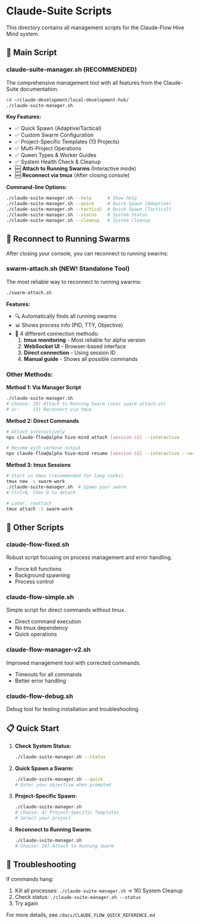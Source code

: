 # Claude-Suite Scripts

This directory contains all management scripts for the Claude-Flow Hive Mind system.

## 🚀 Main Script

### **claude-suite-manager.sh** (RECOMMENDED)
The comprehensive management tool with all features from the Claude-Suite documentation.

```bash
cd ~/claude-development/local-development-hub/
./claude-suite-manager.sh
```

**Key Features:**
- ✅ Quick Spawn (Adaptive/Tactical)
- ✅ Custom Swarm Configuration
- ✅ Project-Specific Templates (13 Projects)
- ✅ Multi-Project Operations
- ✅ Queen Types & Worker Guides
- ✅ System Health Check & Cleanup
- 🆕 **Attach to Running Swarms** (Interactive mode)
- 🆕 **Reconnect via tmux** (After closing console)

**Command-line Options:**
```bash
./claude-suite-manager.sh --help      # Show help
./claude-suite-manager.sh --quick     # Quick Spawn (Adaptive)
./claude-suite-manager.sh --tactical  # Quick Spawn (Tactical)
./claude-suite-manager.sh --status    # System Status
./claude-suite-manager.sh --cleanup   # System Cleanup
```

## 🔗 Reconnect to Running Swarms

After closing your console, you can reconnect to running swarms:

### **swarm-attach.sh** (NEW! Standalone Tool)
The most reliable way to reconnect to running swarms:

```bash
./swarm-attach.sh
```

**Features:**
- 🔍 Automatically finds all running swarms
- 📊 Shows process info (PID, TTY, Objective)
- 🔧 4 different connection methods:
  1. **tmux monitoring** - Most reliable for alpha version
  2. **WebSocket UI** - Browser-based interface
  3. **Direct connection** - Using session ID
  4. **Manual guide** - Shows all possible commands

### **Other Methods:**

**Method 1: Via Manager Script**
```bash
./claude-suite-manager.sh
# Choose: 10) Attach to Running Swarm (uses swarm-attach.sh)
# or:     11) Reconnect via tmux
```

**Method 2: Direct Commands**
```bash
# Attach interactively
npx claude-flow@alpha hive-mind attach [session-id] --interactive

# Resume with verbose output
npx claude-flow@alpha hive-mind resume [session-id] --interactive --verbose
```

**Method 3: tmux Sessions**
```bash
# Start in tmux (recommended for long tasks)
tmux new -s swarm-work
./claude-suite-manager.sh  # Spawn your swarm
# Ctrl+B, then D to detach

# Later, reattach
tmux attach -t swarm-work
```

## 📁 Other Scripts

### **claude-flow-fixed.sh**
Robust script focusing on process management and error handling.
- Force kill functions
- Background spawning
- Process control

### **claude-flow-simple.sh**
Simple script for direct commands without tmux.
- Direct command execution
- No tmux dependency
- Quick operations

### **claude-flow-manager-v2.sh**
Improved management tool with corrected commands.
- Timeouts for all commands
- Better error handling

### **claude-flow-debug.sh**
Debug tool for testing installation and troubleshooting.

## 📋 Quick Start

1. **Check System Status:**
   ```bash
   ./claude-suite-manager.sh --status
   ```

2. **Quick Spawn a Swarm:**
   ```bash
   ./claude-suite-manager.sh --quick
   # Enter your objective when prompted
   ```

3. **Project-Specific Spawn:**
   ```bash
   ./claude-suite-manager.sh
   # Choose: 4) Project-Specific Templates
   # Select your project
   ```

4. **Reconnect to Running Swarm:**
   ```bash
   ./claude-suite-manager.sh
   # Choose: 10) Attach to Running Swarm
   ```

## 🐛 Troubleshooting

If commands hang:
1. Kill all processes: `./claude-suite-manager.sh` → 16) System Cleanup
2. Check status: `./claude-suite-manager.sh --status`
3. Try again

For more details, see `/docs/CLAUDE_FLOW_QUICK_REFERENCE.md`